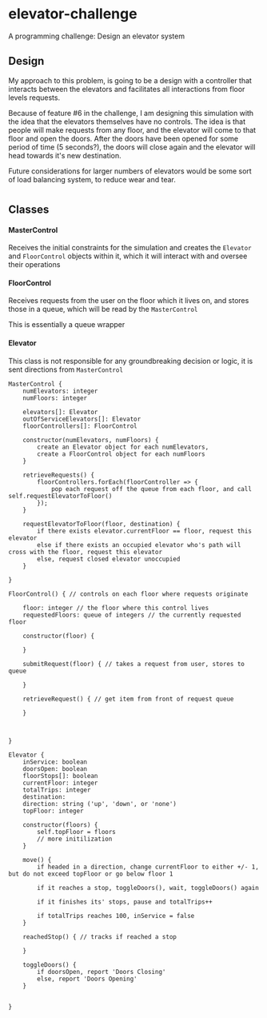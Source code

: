 # elevator-challenge
A programming challenge: Design an elevator system 


## Design
My approach to this problem, is going to be a design with a controller that interacts between the elevators and facilitates all interactions from floor levels requests.

Because of feature #6 in the challenge, I am designing this simulation with the idea that the elevators themselves have no controls. The idea is that people will make requests from any floor, and the elevator will come to that floor and open the doors. After the doors have been opened for some period of time (5 seconds?), the doors will close again and the elevator will head towards it's new destination.

Future considerations for larger numbers of elevators would be some sort of load balancing system, to reduce wear and tear.

#

## Classes

#### MasterControl
Receives the initial constraints for the simulation and creates the `Elevator` and `FloorControl` objects within it, which it will interact with and oversee their operations

#### FloorControl
Receives requests from the user on the floor which it lives on, and stores those in a queue, which will be read by the  `MasterControl`

This is essentially a queue wrapper

#### Elevator
This class is not responsible for any groundbreaking decision or logic, it is sent directions from `MasterControl`


```
MasterControl {
    numElevators: integer
    numFloors: integer

    elevators[]: Elevator
    outOfServiceElevators[]: Elevator
    floorControllers[]: FloorControl

    constructor(numElevators, numFloors) {
        create an Elevator object for each numElevators,
        create a FloorControl object for each numFloors
    }

    retrieveRequests() {
        floorControllers.forEach(floorController => {
            pop each request off the queue from each floor, and call self.requestElevatorToFloor()
        });
    }

    requestElevatorToFloor(floor, destination) {
        if there exists elevator.currentFloor == floor, request this elevator
        else if there exists an occupied elevator who's path will cross with the floor, request this elevator
        else, request closed elevator unoccupied
    }
    
}
```

```
FloorControl() { // controls on each floor where requests originate
    
    floor: integer // the floor where this control lives 
    requestedFloors: queue of integers // the currently requested floor

    constructor(floor) {
        
    }

    submitRequest(floor) { // takes a request from user, stores to queue
        
    }

    retrieveRequest() { // get item from front of request queue
        
    }

    

}
```
```
Elevator {
    inService: boolean
    doorsOpen: boolean
    floorStops[]: boolean
    currentFloor: integer
    totalTrips: integer
    destination: 
    direction: string ('up', 'down', or 'none')
    topFloor: integer
    
    constructor(floors) {
        self.topFloor = floors
        // more initilization
    }

    move() {
        if headed in a direction, change currentFloor to either +/- 1, but do not exceed topFloor or go below floor 1

        if it reaches a stop, toggleDoors(), wait, toggleDoors() again
        
        if it finishes its' stops, pause and totalTrips++
        
        if totalTrips reaches 100, inService = false
    }
    
    reachedStop() { // tracks if reached a stop

    }

    toggleDoors() {
        if doorsOpen, report 'Doors Closing'
        else, report 'Doors Opening'
    }


}
```